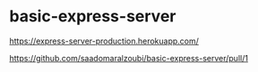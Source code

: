 # basic-express-server

https://express-server-production.herokuapp.com/

https://github.com/saadomaralzoubi/basic-express-server/pull/1
